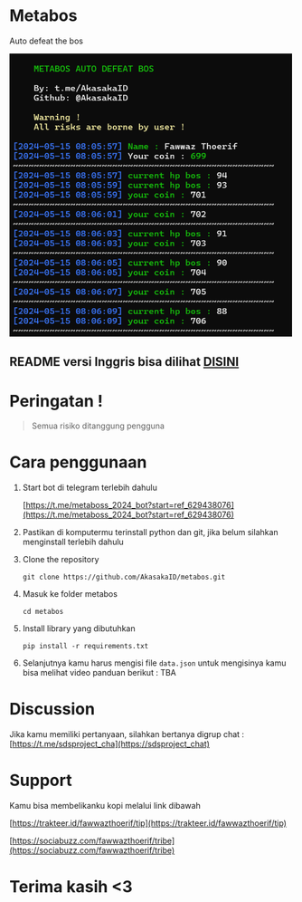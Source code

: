 # Metabos

Auto defeat the bos

<img src="images/metabos.png" width="500px" height="500px">

## README versi Inggris bisa dilihat [DISINI](README.md)

# Peringatan !

> Semua risiko ditanggung pengguna 

# Cara penggunaan

1. Start bot di telegram terlebih dahulu

    [https://t.me/metaboss_2024_bot?start=ref_629438076](https://t.me/metaboss_2024_bot?start=ref_629438076)

2. Pastikan di komputermu terinstall python dan git, jika belum silahkan menginstall terlebih dahulu

3. Clone the repository

    ```
    git clone https://github.com/AkasakaID/metabos.git
    ```
4. Masuk ke folder metabos

    ```
    cd metabos
    ```

5. Install library yang dibutuhkan

    ```
    pip install -r requirements.txt
    ```

6. Selanjutnya kamu harus mengisi file `data.json` untuk mengisinya kamu bisa melihat video panduan berikut :
   TBA

# Discussion

Jika kamu memiliki pertanyaan, silahkan bertanya digrup chat : [https://t.me/sdsproject_cha](https://sdsproject_chat)

# Support

Kamu bisa membelikanku kopi melalui link dibawah

[https://trakteer.id/fawwazthoerif/tip](https://trakteer.id/fawwazthoerif/tip)

[https://sociabuzz.com/fawwazthoerif/tribe](https://sociabuzz.com/fawwazthoerif/tribe)

# Terima kasih <3